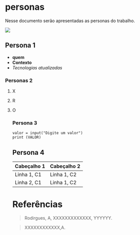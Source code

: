# personas

Nesse documento serão apresentadas as personas do trabalho.

![](https://rollingstone.uol.com.br/media/_versions/legacy/2016/img-1039580-hora-de-aventura_widelg.jpg)

## Persona 1

- **quem**
- **Contexto**
- *Tecnologias atualizadas*

### Personas 2
1. X
2. R
3. O

   ### Persona 3
   ```
   valor = input("Digite um valor")
   print (VALOR)
   ```

   ## Persona 4
   | Cabeçalho 1 | Cabeçalho 2 |
   |------------ |------------ |
   | Linha 1, C1 | Linha 1, C2 |
   | Linha 2, C1 | Linha 1, C2 |

   # Referências
   > Rodirgues, A, XXXXXXXXXXXXX, YYYYYY.

   > XXXXXXXXXXXX,A.
